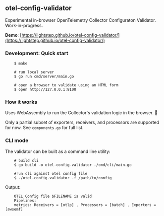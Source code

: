 ## otel-config-validator

Experimental in-browser OpenTelemetry Collector Configuraton Validator. Work-in-progress.

**Demo**: [https://lightstep.github.io/otel-config-validator/](https://lightstep.github.io/otel-config-validator/)

### Development: Quick start

```
    $ make

    # run local server
    $ go run cmd/server/main.go

    # open a browser to validate using an HTML form
    $ open http://127.0.0.1:8100
```

### How it works

Uses WebAssembly to run the Collector's validation logic in the browser. 🤯

Only a partial subset of exporters, receivers, and processors are supported for now. See `components.go` for full list.

### CLI mode

The validator can be built as a command line utility:

```
    # build cli
    $ go build -o otel-config-validator ./cmd/cli/main.go
    
    #run cli against otel config file
    $ ./otel-config-validator -f /path/to/config
```

Output:

```
    OTEL Config file $FILENAME is valid
    Pipelines: 
    metrics: Receivers = [otlp] , Processors = [batch] , Exporters = [awsemf]
```
